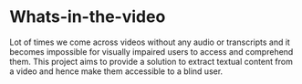 # Whats-in-the-video
Lot of times we come across videos without any audio or transcripts and it becomes impossible for visually impaired users to access and comprehend them. This project aims to provide a solution to extract textual content from a video and hence make them accessible to a blind user.
